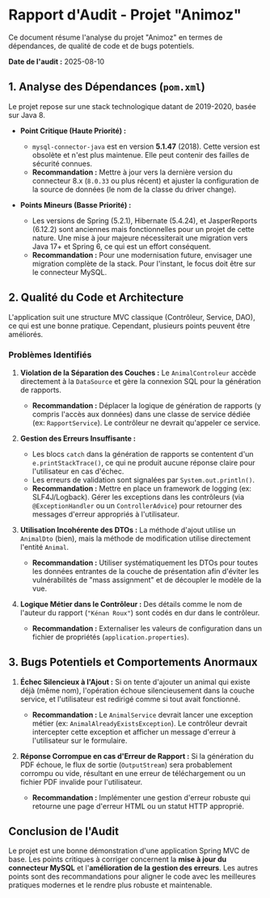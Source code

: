 # Rapport d'Audit - Projet "Animoz"

Ce document résume l'analyse du projet "Animoz" en termes de dépendances, de qualité de code et de bugs potentiels.

**Date de l'audit :** 2025-08-10

## 1. Analyse des Dépendances (`pom.xml`)

Le projet repose sur une stack technologique datant de 2019-2020, basée sur Java 8.

*   **Point Critique (Haute Priorité) :**
    *   `mysql-connector-java` est en version **5.1.47** (2018). Cette version est obsolète et n'est plus maintenue. Elle peut contenir des failles de sécurité connues.
    *   **Recommandation :** Mettre à jour vers la dernière version du connecteur 8.x (`8.0.33` ou plus récent) et ajuster la configuration de la source de données (le nom de la classe du driver change).

*   **Points Mineurs (Basse Priorité) :**
    *   Les versions de Spring (5.2.1), Hibernate (5.4.24), et JasperReports (6.12.2) sont anciennes mais fonctionnelles pour un projet de cette nature. Une mise à jour majeure nécessiterait une migration vers Java 17+ et Spring 6, ce qui est un effort conséquent.
    *   **Recommandation :** Pour une modernisation future, envisager une migration complète de la stack. Pour l'instant, le focus doit être sur le connecteur MySQL.

## 2. Qualité du Code et Architecture

L'application suit une structure MVC classique (Contrôleur, Service, DAO), ce qui est une bonne pratique. Cependant, plusieurs points peuvent être améliorés.

### Problèmes Identifiés

1.  **Violation de la Séparation des Couches :** Le `AnimalControleur` accède directement à la `DataSource` et gère la connexion SQL pour la génération de rapports.
    *   **Recommandation :** Déplacer la logique de génération de rapports (y compris l'accès aux données) dans une classe de service dédiée (ex: `RapportService`). Le contrôleur ne devrait qu'appeler ce service.

2.  **Gestion des Erreurs Insuffisante :**
    *   Les blocs `catch` dans la génération de rapports se contentent d'un `e.printStackTrace()`, ce qui ne produit aucune réponse claire pour l'utilisateur en cas d'échec.
    *   Les erreurs de validation sont signalées par `System.out.println()`.
    *   **Recommandation :** Mettre en place un framework de logging (ex: SLF4J/Logback). Gérer les exceptions dans les contrôleurs (via `@ExceptionHandler` ou un `ControllerAdvice`) pour retourner des messages d'erreur appropriés à l'utilisateur.

3.  **Utilisation Incohérente des DTOs :** La méthode d'ajout utilise un `AnimalDto` (bien), mais la méthode de modification utilise directement l'entité `Animal`.
    *   **Recommandation :** Utiliser systématiquement les DTOs pour toutes les données entrantes de la couche de présentation afin d'éviter les vulnérabilités de "mass assignment" et de découpler le modèle de la vue.

4.  **Logique Métier dans le Contrôleur :** Des détails comme le nom de l'auteur du rapport (`"Kénan Roux"`) sont codés en dur dans le contrôleur.
    *   **Recommandation :** Externaliser les valeurs de configuration dans un fichier de propriétés (`application.properties`).

## 3. Bugs Potentiels et Comportements Anormaux

1.  **Échec Silencieux à l'Ajout :** Si on tente d'ajouter un animal qui existe déjà (même nom), l'opération échoue silencieusement dans la couche service, et l'utilisateur est redirigé comme si tout avait fonctionné.
    *   **Recommandation :** Le `AnimalService` devrait lancer une exception métier (ex: `AnimalAlreadyExistsException`). Le contrôleur devrait intercepter cette exception et afficher un message d'erreur à l'utilisateur sur le formulaire.

2.  **Réponse Corrompue en cas d'Erreur de Rapport :** Si la génération du PDF échoue, le flux de sortie (`OutputStream`) sera probablement corrompu ou vide, résultant en une erreur de téléchargement ou un fichier PDF invalide pour l'utilisateur.
    *   **Recommandation :** Implémenter une gestion d'erreur robuste qui retourne une page d'erreur HTML ou un statut HTTP approprié.

## Conclusion de l'Audit

Le projet est une bonne démonstration d'une application Spring MVC de base. Les points critiques à corriger concernent la **mise à jour du connecteur MySQL** et l'**amélioration de la gestion des erreurs**. Les autres points sont des recommandations pour aligner le code avec les meilleures pratiques modernes et le rendre plus robuste et maintenable.

